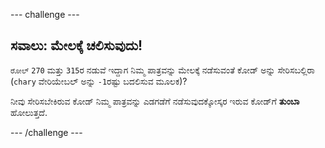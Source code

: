 \--- challenge \---

## ಸವಾಲು: ಮೇಲಕ್ಕೆ ಚಲಿಸುವುದು!

`ರೋಲ್` `270` ಮತ್ತು `315`ರ ನಡುವೆ ಇದ್ದಾಗ ನಿಮ್ಮ ಪಾತ್ರವನ್ನು ಮೇಲಕ್ಕೆ ನಡೆಸುವಂತೆ ಕೋಡ್ ಅನ್ನು ಸೇರಿಸಬಲ್ಲಿರಾ (`chary` ವೇರಿಯೇಬಲ್ ಅನ್ನು `-1`ರಷ್ಟು ಬದಲಿಸುವ ಮೂಲಕ)?

ನೀವು ಸೇರಿಸಬೇಕಿರುವ ಕೋಡ್ ನಿಮ್ಮ ಪಾತ್ರವನ್ನು ಎಡಗಡೆಗೆ ನಡೆಸುವುದಕ್ಕೋಸ್ಕರ ಇರುವ ಕೋಡ್‌ಗೆ **ತುಂಬಾ** ಹೋಲುತ್ತದೆ.

\--- /challenge \---